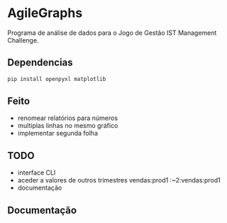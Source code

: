 # AgileGraphs
Programa de análise de dados para o Jogo de Gestão IST Management Challenge.

## Dependencias
```sh
pip install openpyxl matplotlib
```

## Feito
- renomear relatórios para números 
- multiplas linhas no mesmo gráfico
- implementar segunda folha

## TODO
- interface CLI
- aceder a valores de outros trimestres
    vendas:prod1
    :~2:vendas:prod1
- documentação

## Documentação


